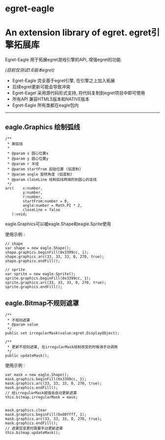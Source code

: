 # egret-eagle
An extension library of egret. egret引擎拓展库
===========

Egret-Eagle 用于拓展egret游戏引擎的API, 增强egret的功能.

_(目前仅测试1.6版本egret)_

* Egret-Eagle 完全基于egret引擎, 在引擎之上加入拓展
* 后续egret更新可能会导致冲突
* Egret-Eagel 采用源代码形式支持, 将代码复制到egret项目中即可使用
* 所有API 兼容HTML5版本和NATIVE版本
* Egret-Eagle 所有类都在eagle包内

----------

## eagle.Graphics 绘制弧线
``` as3
/**
 * 画弧线
 *
 * @param x 圆心位置x
 * @param y 圆心位置y
 * @param r 半径
 * @param startFrom 起始位置 (弧度制)
 * @param angle 旋转角度 (弧度制)
 * @param closeLine 绘制弧线两端的到圆心的连线
 */
arc(    x:number, 
        y:number, 
        r:number, 
        startFrom:number = 0, 
        angle:number = Math.PI * 2, 
        closeLine = false
   ):void;
```

eagle.Graphics可以被eagle.Shape和eagle.Sprite使用

使用示例 :
``` AS3
// shape
var shape = new eagle.Shape();
shape.graphics.beginFill(0x3399cc, 1);
shape.graphics.arc(33, 33, 33, 0, 270, true);
shape.graphics.endFill();

// sprite
var sprite = new eagle.Sprite();
sprite.graphics.beginFill(0x3399cc, 1);
sprite.graphics.arc(33, 33, 33, 0, 270, true);
sprite.graphics.endFill();
```

## eagle.Bitmap不规则遮罩
``` AS3
/**
 * 不规则遮罩
 * @param value
 */
public set irregularMask(value:egret.DisplayObject);

/**
 * 更新不规则遮罩, 在irregularMask绘制改变的时候请手动调用
 */
public updateMask();
```
使用示例 :
``` AS3
var mask = new eagle.Shape();
mask.graphics.beginFill(0x3399cc, 1);
mask.graphics.arc(33, 33, 33, 0, 270, true);
mask.graphics.endFill();
// 给irregularMask赋值会自动更新遮罩
this.bitmap.irregularMask = mask;


mask.graphics.clear
mask.graphics.beginFill(0x00ffff, 1);
mask.graphics.arc(33, 33, 33, 0, 270, true);
mask.graphics.endFill();
// 遮罩层变更时需要手动更新遮罩
this.bitmap.updateMask();
```




